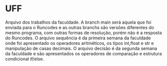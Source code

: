 # UFF
Arquivo dos trabalhos da faculdade.  A branch main será aquela que foi enviada para o Runcodes e as outras branchs são versões diferentes do mesmo programa, com outras formas de resolução, porém não é a resposta do Runcodes.
O arquivo sequência é da primeira semana da faculdade onde foi apresentado os operadores aritméticos, os tipos int,float e str e manipulação de casas decimais.
O arquivo decisão é da segunda semana da faculdade e são apresentados os operadores de comparação e estrutura condicional if/else.
